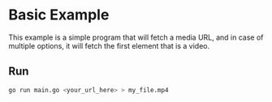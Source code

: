 # Basic Example

This example is a simple program that will fetch a media URL, and in case of multiple options,
it will fetch the first element that is a video.

## Run

```bash
go run main.go <your_url_here> > my_file.mp4
```

